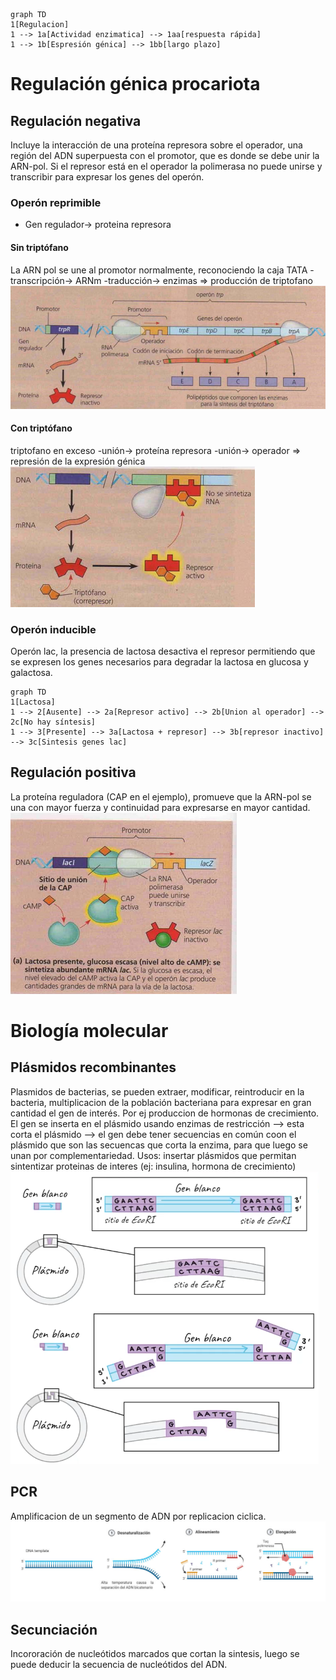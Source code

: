 ```mermaid
graph TD
1[Regulacion]
1 --> 1a[Actividad enzimatica] --> 1aa[respuesta rápida]
1 --> 1b[Espresión génica] --> 1bb[largo plazo]

```

# Regulación génica procariota
## Regulación negativa
Incluye la interacción de una proteína represora sobre el operador, una región del ADN superpuesta con el promotor, que es donde se debe unir la ARN-pol. Si el represor está en el operador la polimerasa no puede unirse y transcribir para expresar los genes del operón. 
### Operón reprimible
- Gen regulador-> proteina represora
#### Sin triptófano
La ARN pol se une al promotor normalmente, reconociendo la caja TATA -transcripción-> ARNm -traducción-> enzimas => producción de triptofano
![operonsintrp](attachments/operonsintrp.png)


#### Con triptófano
triptofano en exceso -unión-> proteína represora -unión-> operador => represión de la expresión génica
![ Operon con trp| 500](attachments/operoncontrp.png)
### Operón inducible
Operón lac, la presencia de lactosa desactiva el represor permitiendo que se expresen los genes necesarios para degradar la lactosa en glucosa y galactosa.

```mermaid
graph TD
1[Lactosa]
1 --> 2[Ausente] --> 2a[Represor activo] --> 2b[Union al operador] --> 2c[No hay síntesis]
1 --> 3[Presente] --> 3a[Lactosa + represor] --> 3b[represor inactivo] --> 3c[Sintesis genes lac] 
```
## Regulación positiva
La proteína reguladora (CAP en el ejemplo), promueve que la ARN-pol se una con mayor fuerza y continuidad para expresarse en mayor cantidad.
![Pasted image 20240628164538](attachments/regulacionpositiva.png)

# Biología molecular
## Plásmidos recombinantes
Plasmidos de bacterias, se pueden extraer, modificar, reintroducir en la bacteria, multiplicacion de la población bacteriana para expresar en gran cantidad el gen de interés. Por ej produccion de hormonas de crecimiento. 
El gen se inserta en el plásmido usando enzimas de restricción --> esta corta el plásmido --> el gen debe tener secuencias en común coon el plásmido que son las secuencas que corta la enzima, para que luego se unan por complementariedad. 
Usos: insertar plásmidos que permitan sintentizar proteinas de interes (ej: insulina, hormona de crecimiento)
![Pasted image 20240628165403](attachments/Pasted%20image%2020240628165403.png)

## PCR
Amplificacion de un segmento de ADN por replicacion ciclica.
![PCR_pasos](attachments/PCR_pasos.jpeg)
## Secunciación
Incororación de nucleótidos marcados que cortan la sintesis, luego se puede deducir la secuencia de nucleótidos del ADN.